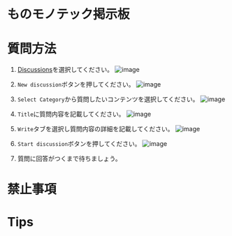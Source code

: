 # ものモノテック掲示板

# 質問方法
1. [Discussions](https://github.com/jellywareDev/githubTest/discussions)を選択してください。
![image](https://user-images.githubusercontent.com/85218626/120762072-d6fea400-c550-11eb-8fe1-90e5afb4fe95.png)

2. `New discussion`ボタンを押してください。
![image](https://user-images.githubusercontent.com/85218626/120762072-d6fea400-c550-11eb-8fe1-90e5afb4fe95.png)

3. `Select Category`から質問したいコンテンツを選択してください。
![image](https://user-images.githubusercontent.com/85218626/120762493-46749380-c551-11eb-9517-326f27544803.png)

4. `Title`に質問内容を記載してください。
![image](https://user-images.githubusercontent.com/85218626/120762735-7de34000-c551-11eb-92a2-cc4228e1e36d.png)

5. `Write`タブを選択し質問内容の詳細を記載してください。
![image](https://user-images.githubusercontent.com/85218626/120762945-b8e57380-c551-11eb-999f-fbd1285f4268.png)

6. `Start discussion`ボタンを押してください。
![image](https://user-images.githubusercontent.com/85218626/120762945-b8e57380-c551-11eb-999f-fbd1285f4268.png)

7. 質問に回答がつくまで待ちましょう。

# 禁止事項

# Tips
